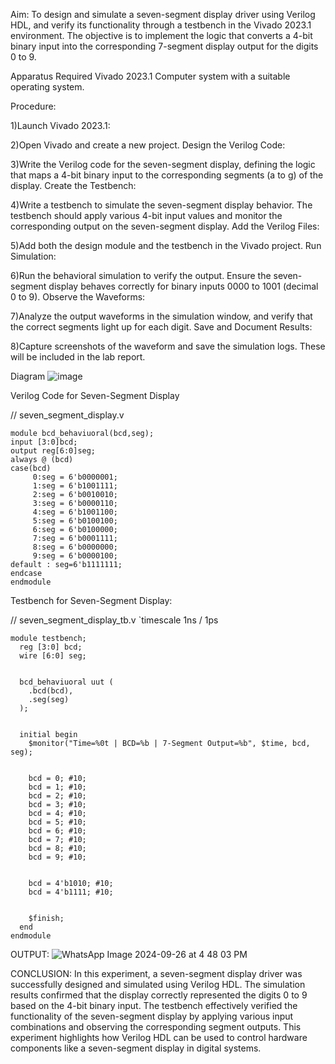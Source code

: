 Aim:
To design and simulate a seven-segment display driver using Verilog HDL, and verify its functionality through a testbench in the Vivado 2023.1 environment. The objective is to implement the logic that converts a 4-bit binary input into the corresponding 7-segment display output for the digits 0 to 9.

Apparatus Required
Vivado 2023.1
Computer system with a suitable operating system.

Procedure:

1)Launch Vivado 2023.1:

2)Open Vivado and create a new project.
Design the Verilog Code:

3)Write the Verilog code for the seven-segment display, defining the logic that maps a 4-bit binary input to the corresponding segments (a to g) of the display.
Create the Testbench:

4)Write a testbench to simulate the seven-segment display behavior. The testbench should apply various 4-bit input values and monitor the corresponding output on the seven-segment display.
Add the Verilog Files:

5)Add both the design module and the testbench in the Vivado project.
Run Simulation:

6)Run the behavioral simulation to verify the output. Ensure the seven-segment display behaves correctly for binary inputs 0000 to 1001 (decimal 0 to 9).
Observe the Waveforms:

7)Analyze the output waveforms in the simulation window, and verify that the correct segments light up for each digit.
Save and Document Results:

8)Capture screenshots of the waveform and save the simulation logs. These will be included in the lab report.

Diagram
![image](https://github.com/user-attachments/assets/d7ecb419-906e-4e3b-9b82-f86ced4f364a)


Verilog Code for Seven-Segment Display

// seven_segment_display.v
```
module bcd_behaviuoral(bcd,seg);
input [3:0]bcd;
output reg[6:0]seg;
always @ (bcd)
case(bcd)
     0:seg = 6'b0000001;
     1:seg = 6'b1001111;
     2:seg = 6'b0010010;
     3:seg = 6'b0000110;
     4:seg = 6'b1001100;
     5:seg = 6'b0100100;
     6:seg = 6'b0100000;
     7:seg = 6'b0001111;
     8:seg = 6'b0000000;
     9:seg = 6'b0000100;
default : seg=6'b1111111;
endcase
endmodule
```
           


Testbench for Seven-Segment Display:

// seven_segment_display_tb.v
`timescale 1ns / 1ps
```
module testbench;
  reg [3:0] bcd;        
  wire [6:0] seg;       

  
  bcd_behaviuoral uut (
    .bcd(bcd), 
    .seg(seg)
  );

  
  initial begin
    $monitor("Time=%0t | BCD=%b | 7-Segment Output=%b", $time, bcd, seg);

    
    bcd = 0; #10;
    bcd = 1; #10;
    bcd = 2; #10;
    bcd = 3; #10;
    bcd = 4; #10;
    bcd = 5; #10;
    bcd = 6; #10;
    bcd = 7; #10;
    bcd = 8; #10;
    bcd = 9; #10;

    
    bcd = 4'b1010; #10; 
    bcd = 4'b1111; #10;

    
    $finish;
  end
endmodule
```
OUTPUT:
![WhatsApp Image 2024-09-26 at 4 48 03 PM](https://github.com/user-attachments/assets/be9e25fd-f920-4d18-b494-114ddf7cafd8)





CONCLUSION:
In this experiment, a seven-segment display driver was successfully designed and simulated using Verilog HDL. The simulation results confirmed that the display correctly represented the digits 0 to 9 based on the 4-bit binary input. The testbench effectively verified the functionality of the seven-segment display by applying various input combinations and observing the corresponding segment outputs. This experiment highlights how Verilog HDL can be used to control hardware components like a seven-segment display in digital systems.
